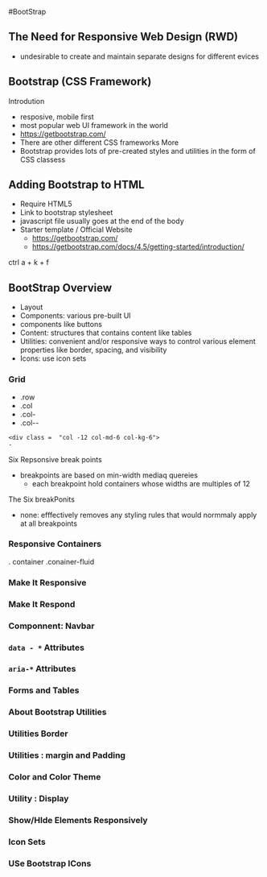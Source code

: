 #BootStrap

## The Need for Responsive Web Design (RWD)
- undesirable to create and maintain separate designs for different evices 


## Bootstrap (CSS Framework) 
Introdution 
- resposive, mobile first 
- most popular web UI framework in the world 
- https://getbootstrap.com/
- There are other different CSS frameworks 
More
- Bootstrap provides lots of pre-created styles and utilities in the form of CSS classess 

## Adding Bootstrap to HTML 
- Require HTML5
- Link to bootstrap stylesheet
- javascript file usually goes at the end of the body 
- Starter template / Official Website 
  - https://getbootstrap.com/ 
  - https://getbootstrap.com/docs/4.5/getting-started/introduction/

ctrl a + k + f 

## BootStrap Overview 
- Layout
- Components: various pre-built UI
- components like buttons
- Content: structures that contains content like tables
- Utilities: convenient and/or responsive ways to control various element properties like border, spacing, and visibility
- Icons: use icon sets

### Grid
- .row
- .col
- .col-<n>
- .col-<device>-<n>

```
<div class =  "col -12 col-md-6 col-kg-6"> 
-
```
Six Repsonsive break points
- breakpoints are based on min-width mediaq quereies
  - each breakpoint hold containers whose widths are multiples of 12

The Six breakPonits
- none: efffectively removes any styling rules that would normmaly apply at all breakpoints

### Responsive Containers
. container 
.conainer-fluid 

### Make It Responsive 
### Make It Respond 
### Componnent: Navbar
### ```data - *``` Attributes
### ```aria-*``` Attributes 
### Forms and Tables
### About Bootstrap Utilities 
### Utilities Border 
### Utilities : margin and Padding
### Color and Color Theme
### Utility : Display
### Show/HIde Elements Responsively 
### Icon Sets
### USe Bootstrap ICons
